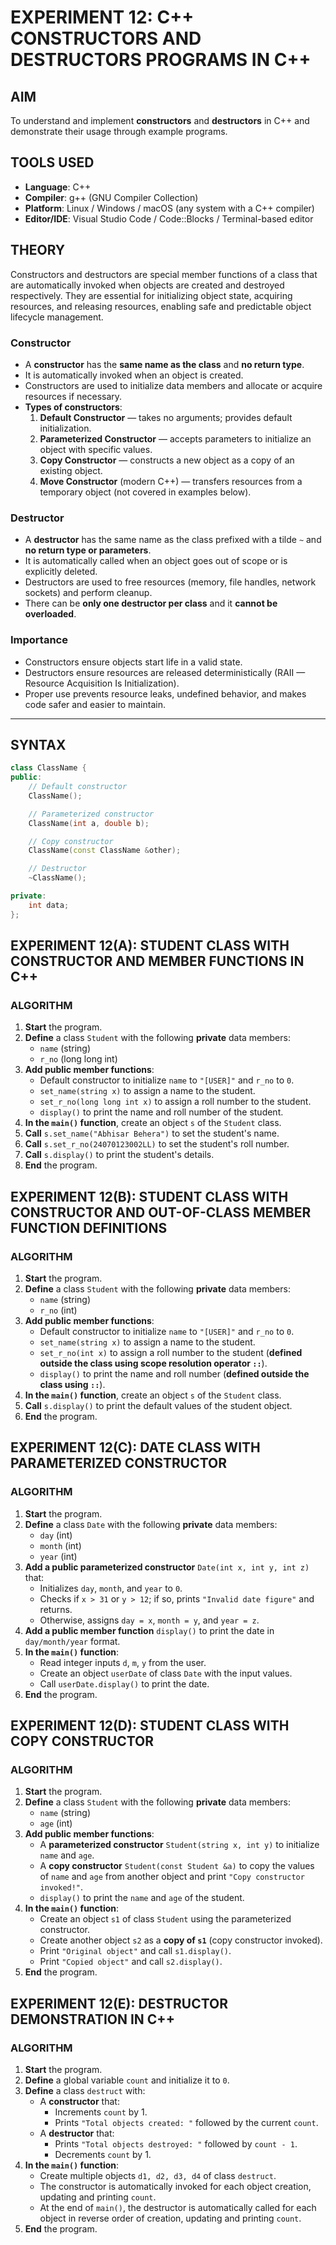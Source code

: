 # EXPERIMENT 12: C++ CONSTRUCTORS AND DESTRUCTORS PROGRAMS IN C++

## AIM
To understand and implement **constructors** and **destructors** in C++ and demonstrate their usage through example programs.

## TOOLS USED
- **Language**: C++  
- **Compiler**: g++ (GNU Compiler Collection)  
- **Platform**: Linux / Windows / macOS (any system with a C++ compiler)  
- **Editor/IDE**: Visual Studio Code / Code::Blocks / Terminal-based editor  

## THEORY

Constructors and destructors are special member functions of a class that are automatically invoked when objects are created and destroyed respectively. They are essential for initializing object state, acquiring resources, and releasing resources, enabling safe and predictable object lifecycle management.

### Constructor
- A **constructor** has the **same name as the class** and **no return type**.
- It is automatically invoked when an object is created.
- Constructors are used to initialize data members and allocate or acquire resources if necessary.
- **Types of constructors**:
  1. **Default Constructor** — takes no arguments; provides default initialization.
  2. **Parameterized Constructor** — accepts parameters to initialize an object with specific values.
  3. **Copy Constructor** — constructs a new object as a copy of an existing object.
  4. **Move Constructor** (modern C++) — transfers resources from a temporary object (not covered in examples below).

### Destructor
- A **destructor** has the same name as the class prefixed with a tilde `~` and **no return type or parameters**.
- It is automatically called when an object goes out of scope or is explicitly deleted.
- Destructors are used to free resources (memory, file handles, network sockets) and perform cleanup.
- There can be **only one destructor per class** and it **cannot be overloaded**.

### Importance
- Constructors ensure objects start life in a valid state.
- Destructors ensure resources are released deterministically (RAII — Resource Acquisition Is Initialization).
- Proper use prevents resource leaks, undefined behavior, and makes code safer and easier to maintain.

---

## SYNTAX

```cpp
class ClassName {
public:
    // Default constructor
    ClassName();

    // Parameterized constructor
    ClassName(int a, double b);

    // Copy constructor
    ClassName(const ClassName &other);

    // Destructor
    ~ClassName();

private:
    int data;
};
```

## EXPERIMENT 12(A): STUDENT CLASS WITH CONSTRUCTOR AND MEMBER FUNCTIONS IN C++

### ALGORITHM

1. **Start** the program.
2. **Define** a class `Student` with the following **private** data members:
   - `name` (string)  
   - `r_no` (long long int)
3. **Add public member functions**:
   - Default constructor to initialize `name` to `"[USER]"` and `r_no` to `0`.
   - `set_name(string x)` to assign a name to the student.
   - `set_r_no(long long int x)` to assign a roll number to the student.
   - `display()` to print the name and roll number of the student.
4. **In the `main()` function**, create an object `s` of the `Student` class.
5. **Call** `s.set_name("Abhisar Behera")` to set the student's name.
6. **Call** `s.set_r_no(24070123002LL)` to set the student's roll number.
7. **Call** `s.display()` to print the student's details.
8. **End** the program.

## EXPERIMENT 12(B): STUDENT CLASS WITH CONSTRUCTOR AND OUT-OF-CLASS MEMBER FUNCTION DEFINITIONS

### ALGORITHM

1. **Start** the program.
2. **Define** a class `Student` with the following **private** data members:
   - `name` (string)  
   - `r_no` (int)
3. **Add public member functions**:
   - Default constructor to initialize `name` to `"[USER]"` and `r_no` to `0`.
   - `set_name(string x)` to assign a name to the student.
   - `set_r_no(int x)` to assign a roll number to the student (**defined outside the class using scope resolution operator `::`**).
   - `display()` to print the name and roll number (**defined outside the class using `::`**).
4. **In the `main()` function**, create an object `s` of the `Student` class.
5. **Call** `s.display()` to print the default values of the student object.
6. **End** the program.

## EXPERIMENT 12(C): DATE CLASS WITH PARAMETERIZED CONSTRUCTOR

### ALGORITHM

1. **Start** the program.
2. **Define** a class `Date` with the following **private** data members:
   - `day` (int)  
   - `month` (int)  
   - `year` (int)
3. **Add a public parameterized constructor** `Date(int x, int y, int z)` that:
   - Initializes `day`, `month`, and `year` to `0`.
   - Checks if `x > 31` or `y > 12`; if so, prints `"Invalid date figure"` and returns.
   - Otherwise, assigns `day = x`, `month = y`, and `year = z`.
4. **Add a public member function** `display()` to print the date in `day/month/year` format.
5. **In the `main()` function**:
   - Read integer inputs `d`, `m`, `y` from the user.
   - Create an object `userDate` of class `Date` with the input values.
   - Call `userDate.display()` to print the date.
6. **End** the program.

## EXPERIMENT 12(D): STUDENT CLASS WITH COPY CONSTRUCTOR

### ALGORITHM

1. **Start** the program.
2. **Define** a class `Student` with the following **private** data members:
   - `name` (string)  
   - `age` (int)
3. **Add public member functions**:
   - A **parameterized constructor** `Student(string x, int y)` to initialize `name` and `age`.
   - A **copy constructor** `Student(const Student &a)` to copy the values of `name` and `age` from another object and print `"Copy constructor invoked!"`.
   - `display()` to print the `name` and `age` of the student.
4. **In the `main()` function**:
   - Create an object `s1` of class `Student` using the parameterized constructor.
   - Create another object `s2` as a **copy of `s1`** (copy constructor invoked).
   - Print `"Original object"` and call `s1.display()`.
   - Print `"Copied object"` and call `s2.display()`.
5. **End** the program.

## EXPERIMENT 12(E): DESTRUCTOR DEMONSTRATION IN C++

### ALGORITHM

1. **Start** the program.
2. **Define** a global variable `count` and initialize it to `0`.
3. **Define** a class `destruct` with:
   - A **constructor** that:
     - Increments `count` by 1.
     - Prints `"Total objects created: "` followed by the current `count`.
   - A **destructor** that:
     - Prints `"Total objects destroyed: "` followed by `count - 1`.
     - Decrements `count` by 1.
4. **In the `main()` function**:
   - Create multiple objects `d1, d2, d3, d4` of class `destruct`.
   - The constructor is automatically invoked for each object creation, updating and printing `count`.
   - At the end of `main()`, the destructor is automatically called for each object in reverse order of creation, updating and printing `count`.
5. **End** the program.
